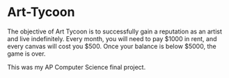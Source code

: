 # Art-Tycoon

The objective of Art Tycoon is to successfully gain a reputation as an artist and live indefinitely. Every month, you will need to pay $1000 in rent, and every canvas will cost you $500. Once your balance is below $5000, the game is over.

This was my AP Computer Science final project.
